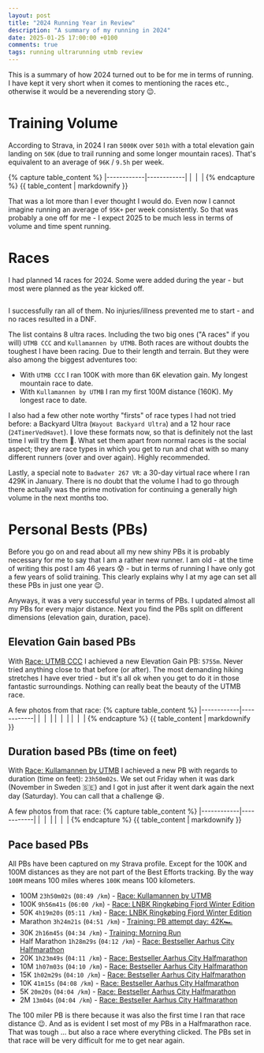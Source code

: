 ```yaml
---
layout: post
title: "2024 Running Year in Review"
description: "A summary of my running in 2024"
date: 2025-01-25 17:00:00 +0100
comments: true
tags: running ultrarunning utmb review
---
```


This is a summary of how 2024 turned out to be for me in terms of running. I have kept it very short when it comes to mentioning the races etc., otherwise it would be a neverending story 😉.

# Training Volume
According to Strava, in 2024 I ran `5000K` over `501h` with a total elevation gain landing on `50K` (due to trail running and some longer mountain races). That's equivalent to an average of `96K` / `9.5h` per week. 

{% capture table_content %}
|------------|------------|
| <img src="/img_running/2025-01-25/strava1.jpg" data-src="/img_running/2025-01-25/strava1.jpg" alt="" class="spotlight w-100 pl-2 pr-2" style="max-width: 350px" /> | <img src="/img_running/2025-01-25/strava2.jpg" data-src="/img_running/2025-01-25/strava2.jpg" alt="" class="spotlight w-100 pl-2 pr-2" style="max-width: 350px" /> |
{% endcapture %}
{{ table_content | markdownify }}

That was a lot more than I ever thought I would do. Even now I cannot imagine running an average of `95K+` per week consistently. So that was probably a one off for me - I expect 2025 to be much less in terms of volume and time spent running.

# Races 

I had planned 14 races for 2024. Some were added during the year - but most were planned as the year kicked off. 
<div style="text-align: center;">
 <img src="/img_running/2025-01-25/raceplan2024.jpg" data-src="/img_running/2025-01-25/raceplan2024.jpg" alt="" class="spotlight w-100 pl-2 pr-2" style="max-width: 350px" />
 </div>

I successfully ran all of them. No injuries/illness prevented me to start - and no races resulted in a DNF.

The list contains 8 ultra races. Including the two big ones ("A races" if you will) `UTMB CCC` and `Kullamannen by UTMB`. Both races are without doubts the toughest I have been racing. Due to their length and terrain. But they were also among the biggest adventures too:

- With `UTMB CCC` I ran 100K with more than 6K elevation gain. My longest mountain race to date. 
- With `Kullamannen by UTMB` I ran my first 100M distance (160K). My longest race to date.

I also had a few other note worthy "firsts" of race types I had not tried before: a Backyard Ultra (`Wayout Backyard Ultra`) and a 12 hour race (`24TimerVedHavet`). I love these formats now, so that is definitely not the last time I will try them 🤩. What set them apart from normal races is the social aspect; they are race types in which you get to run and chat with so many different runners (over and over again). Highly recommended.

Lastly, a special note to `Badwater 267 VR`: a 30-day virtual race where I ran 429K in January. There is no doubt that the volume I had to go through there actually was the prime motivation for continuing a generally high volume in the next months too.  

# Personal Bests (PBs)

Before you go on and read about all my new shiny PBs it is probably necessary for me to say that I am a rather new runner. I am old - at the time of writing this post I am 46 years 😰 - but in terms of running I have only got a few years of solid training. This clearly explains why I at my age can set all these PBs in just one year 😉. 

Anyways, it was a very successful year in terms of PBs. I updated almost all my PBs for every major distance. Next you find the PBs split on different dimensions (elevation gain, duration, pace).

## Elevation Gain based PBs
With [Race: UTMB CCC](https://strava.app.link/kEjfFt91sQb) I achieved a new Elevation Gain PB: `5755m`. Never tried anything close to that before (or after). The most demanding hiking stretches I have ever tried - but it's all ok when you get to do it in those fantastic surroundings. Nothing can really beat the beauty of the UTMB race.

A few photos from that race:
{% capture table_content %}
|------------|------------|
| <img src="/img_running/2025-01-25/ccc1.jpg" data-src="/img_running/2025-01-25/ccc1.jpg" alt="" class="spotlight w-100 pl-2 pr-2" style="max-width: 350px" /> | <img src="/img_running/2025-01-25/ccc2.jpg" data-src="/img_running/2025-01-25/ccc2.jpg" alt="" class="spotlight w-100 pl-2 pr-2" style="max-width: 350px" /> |
| <img src="/img_running/2025-01-25/ccc6.jpg" data-src="/img_running/2025-01-25/ccc6.jpg" alt="" class="spotlight w-100 pl-2 pr-2" style="max-width: 350px" /> | <img src="/img_running/2025-01-25/ccc7.jpg" data-src="/img_running/2025-01-25/ccc7.jpg" alt="" class="spotlight w-100 pl-2 pr-2" style="max-width: 350px" /> |
| <img src="/img_running/2025-01-25/ccc3.jpg" data-src="/img_running/2025-01-25/ccc3.jpg" alt="" class="spotlight w-100 pl-2 pr-2" style="max-width: 350px" /> | <img src="/img_running/2025-01-25/ccc4.jpg" data-src="/img_running/2025-01-25/ccc4.jpg" alt="" class="spotlight w-100 pl-2 pr-2" style="max-width: 350px" /> |
{% endcapture %}
{{ table_content | markdownify }}

## Duration based PBs (time on feet)
With [Race: Kullamannen by UTMB](https://strava.app.link/guWy5FgXrQb) I achieved a new PB with regards to duration (time on feet): `23h50m02s`. We set out Friday when it was dark (November in Sweden 🇸🇪) and I got in just after it went dark again the next day (Saturday). You can call that a challenge 😆.

A few photos from that race:
{% capture table_content %}
|------------|------------|
| <img src="/img_running/2025-01-25/kulla1.jpg" data-src="/img_running/2025-01-25/kulla1.jpg" alt="" class="spotlight w-100 pl-2 pr-2" style="max-width: 350px" /> | <img src="/img_running/2025-01-25/kulla2.jpg" data-src="/img_running/2025-01-25/kulla2.jpg" alt="" class="spotlight w-100 pl-2 pr-2" style="max-width: 350px" /> |
| <img src="/img_running/2025-01-25/kulla3.jpg" data-src="/img_running/2025-01-25/kulla3.jpg" alt="" class="spotlight w-100 pl-2 pr-2" style="max-width: 350px" /> | <img src="/img_running/2025-01-25/kulla4.jpg" data-src="/img_running/2025-01-25/kulla4.jpg" alt="" class="spotlight w-100 pl-2 pr-2" style="max-width: 350px" /> |
{% endcapture %}
{{ table_content | markdownify }}

## Pace based PBs
All PBs have been captured on my Strava profile. Except for the 100K and 100M distances as they are not part of the Best Efforts tracking. By the way `100M` means 100 miles wheres `100K` means 100 kilometers.

- 100M `23h50m02s` (`08:49 /km`) - [Race: Kullamannen by UTMB](https://strava.app.link/guWy5FgXrQb) 
- 100K `9h56m41s` (`06:00 /km`) - [Race: LNBK Ringkøbing Fjord Winter Edition](https://strava.app.link/vQuj4YWWrQb) 
- 50K `4h19m20s` (`05:11 /km`) - [Race: LNBK Ringkøbing Fjord Winter Edition](https://strava.app.link/vQuj4YWWrQb) 
- Marathon `3h24m21s` (`04:51 /km`) - [Training: PB attempt day: 42K🏎️](https://strava.app.link/yy0DhmQWrQb) 
- 30K `2h16m45s` (`04:34 /km`) - [Training: Morning Run](https://strava.app.link/2Jm2B9JWrQb) 
- Half Marathon `1h28m29s` (`04:12 /km`) - [Race: Bestseller Aarhus City Halfmarathon](https://strava.app.link/Rq7lvDbWrQb) 
- 20K `1h23m49s` (`04:11 /km`) - [Race: Bestseller Aarhus City Halfmarathon](https://strava.app.link/Rq7lvDbWrQb) 
- 10M `1h07m03s` (`04:10 /km`) - [Race: Bestseller Aarhus City Halfmarathon](https://strava.app.link/Rq7lvDbWrQb) 
- 15K `1h02m29s` (`04:10 /km`) - [Race: Bestseller Aarhus City Halfmarathon](https://strava.app.link/Rq7lvDbWrQb) 
- 10K `41m15s` (`04:08 /km`) - [Race: Bestseller Aarhus City Halfmarathon](https://strava.app.link/Rq7lvDbWrQb) 
- 5K `20m20s` (`04:04 /km`) - [Race: Bestseller Aarhus City Halfmarathon](https://strava.app.link/Rq7lvDbWrQb) 
- 2M `13m04s` (`04:04 /km`) - [Race: Bestseller Aarhus City Halfmarathon](https://strava.app.link/Rq7lvDbWrQb) 

The 100 miler PB is there because it was also the first time I ran that race distance 😉. And as is evident I set most of my PBs in a Halfmarathon race. That was tough ... but also a race where everything clicked. The PBs set in that race will be very difficult for me to get near again.